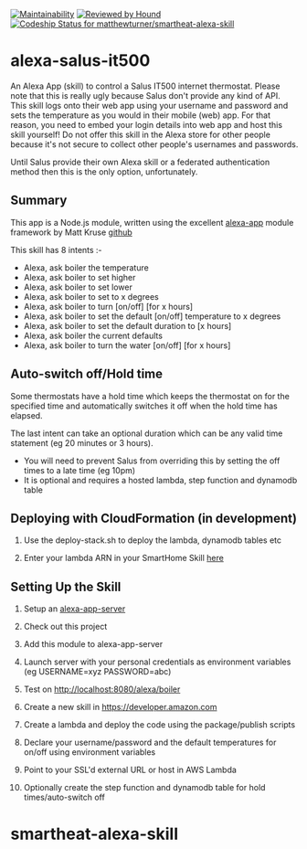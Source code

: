 [![Maintainability](https://api.codeclimate.com/v1/badges/f2f7272e9790e11f341c/maintainability)](https://codeclimate.com/github/matthewturner/smartheat-alexa-skill/maintainability) [![Reviewed by Hound](https://img.shields.io/badge/Reviewed_by-Hound-8E64B0.svg)](https://houndci.com) [![Codeship Status for matthewturner/smartheat-alexa-skill](https://app.codeship.com/projects/364a9c20-e4a7-0137-5c5c-5233ffc393d1/status?branch=master)](https://app.codeship.com/projects/373380)

# alexa-salus-it500

An Alexa App (skill) to control a Salus IT500 internet thermostat. Please note that this is really ugly because Salus don't provide any kind of API. This skill logs onto their web app using your username and password and sets the temperature as you would in their mobile (web) app. For that reason, you need to embed your login details into web app and host this skill yourself! Do not offer this skill in the Alexa store for other people because it's not secure to collect other people's usernames and passwords.

Until Salus provide their own Alexa skill or a federated authentication method then this is the only option, unfortunately.

## Summary

This app is a Node.js module, written using the excellent [alexa-app](https://www.npmjs.com/package/alexa-app) module framework by Matt Kruse [github](https://github.com/matt-kruse/alexa-app-server/blob/master/README.md)

This skill has 8 intents :-

* Alexa, ask boiler the temperature
* Alexa, ask boiler to set higher
* Alexa, ask boiler to set lower
* Alexa, ask boiler to set to x degrees
* Alexa, ask boiler to turn [on/off] [for x hours]
* Alexa, ask boiler to set the default [on/off] temperature to x degrees
* Alexa, ask boiler to set the default duration to [x hours]
* Alexa, ask boiler the current defaults
* Alexa, ask boiler to turn the water [on/off] [for x hours]

## Auto-switch off/Hold time

Some thermostats have a hold time which keeps the thermostat on for the specified time and automatically switches it off when the hold time has elapsed.

The last intent can take an optional duration which can be any valid time statement (eg 20 minutes or 3 hours).

* You will need to prevent Salus from overriding this by setting the off times to a late time (eg 10pm)
* It is optional and requires a hosted lambda, step function and dynamodb table

## Deploying with CloudFormation (in development)

1. Use the deploy-stack.sh to deploy the lambda, dynamodb tables etc

1. Enter your lambda ARN in your SmartHome Skill [here](https://developer.amazon.com/alexa/console)

## Setting Up the Skill

1. Setup an [alexa-app-server](https://github.com/matt-kruse/alexa-app-server)

1. Check out this project

1. Add this module to alexa-app-server

1. Launch server with your personal credentials as environment variables (eg USERNAME=xyz PASSWORD=abc)

1. Test on <http://localhost:8080/alexa/boiler>

1. Create a new skill in <https://developer.amazon.com>

1. Create a lambda and deploy the code using the package/publish scripts

1. Declare your username/password and the default temperatures for on/off using environment variables

1. Point to your SSL'd external URL or host in AWS Lambda

1. Optionally create the step function and dynamodb table for hold times/auto-switch off
# smartheat-alexa-skill
